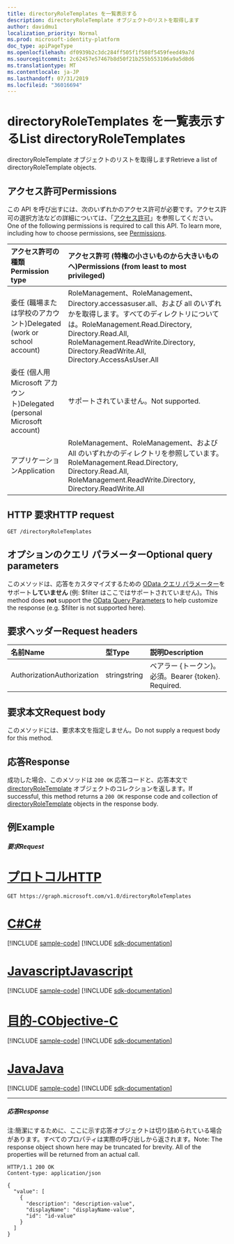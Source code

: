 ```yaml
---
title: directoryRoleTemplates を一覧表示する
description: directoryRoleTemplate オブジェクトのリストを取得します
author: davidmu1
localization_priority: Normal
ms.prod: microsoft-identity-platform
doc_type: apiPageType
ms.openlocfilehash: df0939b2c3dc284ff505f1f508f5459feed49a7d
ms.sourcegitcommit: 2c62457e57467b8d50f21b255b553106a9a5d8d6
ms.translationtype: MT
ms.contentlocale: ja-JP
ms.lasthandoff: 07/31/2019
ms.locfileid: "36016694"
---
```

# <a name="list-directoryroletemplates"></a><span data-ttu-id="01332-103">directoryRoleTemplates を一覧表示する</span><span class="sxs-lookup"><span data-stu-id="01332-103">List directoryRoleTemplates</span></span>

<span data-ttu-id="01332-104">directoryRoleTemplate オブジェクトのリストを取得します</span><span class="sxs-lookup"><span data-stu-id="01332-104">Retrieve a list of directoryRoleTemplate objects.</span></span>

## <a name="permissions"></a><span data-ttu-id="01332-105">アクセス許可</span><span class="sxs-lookup"><span data-stu-id="01332-105">Permissions</span></span>
<span data-ttu-id="01332-p101">この API を呼び出すには、次のいずれかのアクセス許可が必要です。アクセス許可の選択方法などの詳細については、「[アクセス許可](/graph/permissions-reference)」を参照してください。</span><span class="sxs-lookup"><span data-stu-id="01332-p101">One of the following permissions is required to call this API. To learn more, including how to choose permissions, see [Permissions](/graph/permissions-reference).</span></span>


|<span data-ttu-id="01332-108">アクセス許可の種類</span><span class="sxs-lookup"><span data-stu-id="01332-108">Permission type</span></span>      | <span data-ttu-id="01332-109">アクセス許可 (特権の小さいものから大きいものへ)</span><span class="sxs-lookup"><span data-stu-id="01332-109">Permissions (from least to most privileged)</span></span>              |
|:--------------------|:---------------------------------------------------------|
|<span data-ttu-id="01332-110">委任 (職場または学校のアカウント)</span><span class="sxs-lookup"><span data-stu-id="01332-110">Delegated (work or school account)</span></span> | <span data-ttu-id="01332-111">RoleManagement、RoleManagement、Directory.accessasuser.all、および all のいずれかを取得します。すべてのディレクトリについては。</span><span class="sxs-lookup"><span data-stu-id="01332-111">RoleManagement.Read.Directory, Directory.Read.All, RoleManagement.ReadWrite.Directory, Directory.ReadWrite.All, Directory.AccessAsUser.All</span></span>    |
|<span data-ttu-id="01332-112">委任 (個人用 Microsoft アカウント)</span><span class="sxs-lookup"><span data-stu-id="01332-112">Delegated (personal Microsoft account)</span></span> | <span data-ttu-id="01332-113">サポートされていません。</span><span class="sxs-lookup"><span data-stu-id="01332-113">Not supported.</span></span>    |
|<span data-ttu-id="01332-114">アプリケーション</span><span class="sxs-lookup"><span data-stu-id="01332-114">Application</span></span> | <span data-ttu-id="01332-115">RoleManagement、RoleManagement、および All のいずれかのディレクトリを参照しています。</span><span class="sxs-lookup"><span data-stu-id="01332-115">RoleManagement.Read.Directory, Directory.Read.All, RoleManagement.ReadWrite.Directory, Directory.ReadWrite.All</span></span> |

## <a name="http-request"></a><span data-ttu-id="01332-116">HTTP 要求</span><span class="sxs-lookup"><span data-stu-id="01332-116">HTTP request</span></span>
<!-- { "blockType": "ignored" } -->
```http
GET /directoryRoleTemplates
```
## <a name="optional-query-parameters"></a><span data-ttu-id="01332-117">オプションのクエリ パラメーター</span><span class="sxs-lookup"><span data-stu-id="01332-117">Optional query parameters</span></span>
<span data-ttu-id="01332-118">このメソッドは、応答をカスタマイズするための [OData クエリ パラメーター](https://developer.microsoft.com/graph/docs/concepts/query_parameters)をサポート**していません** (例: $filter はここではサポートされていません)。</span><span class="sxs-lookup"><span data-stu-id="01332-118">This method does **not** support the [OData Query Parameters](https://developer.microsoft.com/graph/docs/concepts/query_parameters) to help customize the response (e.g. $filter is not supported here).</span></span>

## <a name="request-headers"></a><span data-ttu-id="01332-119">要求ヘッダー</span><span class="sxs-lookup"><span data-stu-id="01332-119">Request headers</span></span>
| <span data-ttu-id="01332-120">名前</span><span class="sxs-lookup"><span data-stu-id="01332-120">Name</span></span>       | <span data-ttu-id="01332-121">型</span><span class="sxs-lookup"><span data-stu-id="01332-121">Type</span></span> | <span data-ttu-id="01332-122">説明</span><span class="sxs-lookup"><span data-stu-id="01332-122">Description</span></span>|
|:-----------|:------|:----------|
| <span data-ttu-id="01332-123">Authorization</span><span class="sxs-lookup"><span data-stu-id="01332-123">Authorization</span></span>  | <span data-ttu-id="01332-124">string</span><span class="sxs-lookup"><span data-stu-id="01332-124">string</span></span>  | <span data-ttu-id="01332-p102">ベアラー {トークン}。必須。</span><span class="sxs-lookup"><span data-stu-id="01332-p102">Bearer {token}. Required.</span></span> |

## <a name="request-body"></a><span data-ttu-id="01332-127">要求本文</span><span class="sxs-lookup"><span data-stu-id="01332-127">Request body</span></span>
<span data-ttu-id="01332-128">このメソッドには、要求本文を指定しません。</span><span class="sxs-lookup"><span data-stu-id="01332-128">Do not supply a request body for this method.</span></span>

## <a name="response"></a><span data-ttu-id="01332-129">応答</span><span class="sxs-lookup"><span data-stu-id="01332-129">Response</span></span>

<span data-ttu-id="01332-130">成功した場合、このメソッドは `200 OK` 応答コードと、応答本文で [directoryRoleTemplate](../resources/directoryroletemplate.md) オブジェクトのコレクションを返します。</span><span class="sxs-lookup"><span data-stu-id="01332-130">If successful, this method returns a `200 OK` response code and collection of [directoryRoleTemplate](../resources/directoryroletemplate.md) objects in the response body.</span></span>
## <a name="example"></a><span data-ttu-id="01332-131">例</span><span class="sxs-lookup"><span data-stu-id="01332-131">Example</span></span>
##### <a name="request"></a><span data-ttu-id="01332-132">要求</span><span class="sxs-lookup"><span data-stu-id="01332-132">Request</span></span>


# <a name="httptabhttp"></a>[<span data-ttu-id="01332-133">プロトコル</span><span class="sxs-lookup"><span data-stu-id="01332-133">HTTP</span></span>](#tab/http)
<!-- {
  "blockType": "request",
  "name": "get_directoryroletemplates"
}-->
```http
GET https://graph.microsoft.com/v1.0/directoryRoleTemplates
```
# <a name="ctabcsharp"></a>[<span data-ttu-id="01332-134">C#</span><span class="sxs-lookup"><span data-stu-id="01332-134">C#</span></span>](#tab/csharp)
[!INCLUDE [sample-code](../includes/snippets/csharp/get-directoryroletemplates-csharp-snippets.md)]
[!INCLUDE [sdk-documentation](../includes/snippets/snippets-sdk-documentation-link.md)]

# <a name="javascripttabjavascript"></a>[<span data-ttu-id="01332-135">Javascript</span><span class="sxs-lookup"><span data-stu-id="01332-135">Javascript</span></span>](#tab/javascript)
[!INCLUDE [sample-code](../includes/snippets/javascript/get-directoryroletemplates-javascript-snippets.md)]
[!INCLUDE [sdk-documentation](../includes/snippets/snippets-sdk-documentation-link.md)]

# <a name="objective-ctabobjc"></a>[<span data-ttu-id="01332-136">目的-C</span><span class="sxs-lookup"><span data-stu-id="01332-136">Objective-C</span></span>](#tab/objc)
[!INCLUDE [sample-code](../includes/snippets/objc/get-directoryroletemplates-objc-snippets.md)]
[!INCLUDE [sdk-documentation](../includes/snippets/snippets-sdk-documentation-link.md)]

# <a name="javatabjava"></a>[<span data-ttu-id="01332-137">Java</span><span class="sxs-lookup"><span data-stu-id="01332-137">Java</span></span>](#tab/java)
[!INCLUDE [sample-code](../includes/snippets/java/get-directoryroletemplates-java-snippets.md)]
[!INCLUDE [sdk-documentation](../includes/snippets/snippets-sdk-documentation-link.md)]

---

##### <a name="response"></a><span data-ttu-id="01332-138">応答</span><span class="sxs-lookup"><span data-stu-id="01332-138">Response</span></span>
<span data-ttu-id="01332-p103">注:簡潔にするために、ここに示す応答オブジェクトは切り詰められている場合があります。すべてのプロパティは実際の呼び出しから返されます。</span><span class="sxs-lookup"><span data-stu-id="01332-p103">Note: The response object shown here may be truncated for brevity. All of the properties will be returned from an actual call.</span></span>
<!-- {
  "blockType": "response",
  "truncated": true,
  "@odata.type": "microsoft.graph.directoryRoleTemplate",
  "isCollection": true
} -->
```http
HTTP/1.1 200 OK
Content-type: application/json

{
  "value": [
    {
      "description": "description-value",
      "displayName": "displayName-value",
      "id": "id-value"
    }
  ]
}
```

<!-- uuid: 8fcb5dbc-d5aa-4681-8e31-b001d5168d79
2015-10-25 14:57:30 UTC -->
<!-- {
  "type": "#page.annotation",
  "description": "List directoryRoleTemplates",
  "keywords": "",
  "section": "documentation",
  "tocPath": "",
  "suppressions": [
  ]
}-->
